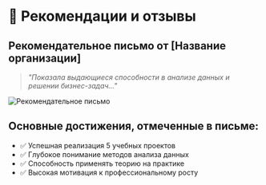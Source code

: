 # 📜 Рекомендации и отзывы

## Рекомендательное письмо от [Название организации]

> *"Показала выдающиеся способности в анализе данных и решении бизнес-задач..."*

![Рекомендательное письмо](assets/recommendation_letter.png)

## Основные достижения, отмеченные в письме:
- ✅ Успешная реализация 5 учебных проектов
- ✅ Глубокое понимание методов анализа данных
- ✅ Способность применять теорию на практике
- ✅ Высокая мотивация к профессиональному росту
